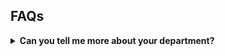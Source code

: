 ## FAQs

<details>
  
  <summary><b>Can you tell me more about your department?</b></summary>
  
  <br />
  
  The Department of Population Health Sciences is at the forefront of research into population health and primary care, social sciences and policy, epidemiology, informatics, statistics and health economics. 
  Based at King’s College London’s Guy’s and Denmark hill campuses, the department comprises over 160 academics working with large datasets to better understand chronic conditions such as stroke, working to highlight and address inequalities in access to treatment, and working to evaluate therapies and different models of care. 
  More details about the department can be found <a href="https://www.kcl.ac.uk/slcps/our-departments/population-health-sciences">here</a>.   

</details>
